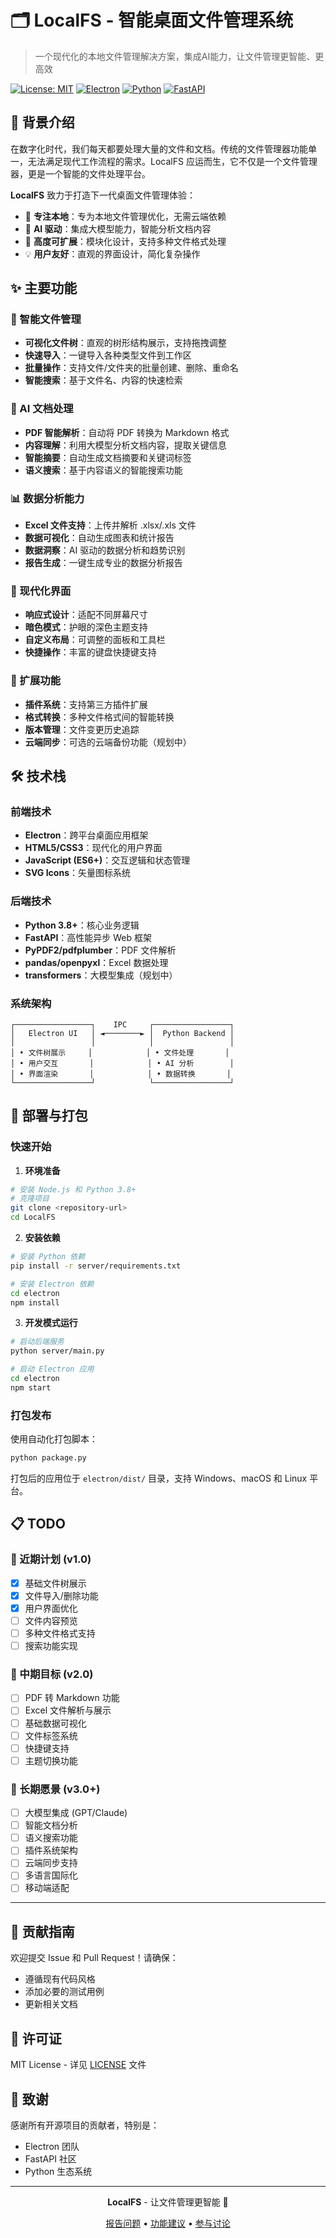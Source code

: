 # 🗂️ LocalFS - 智能桌面文件管理系统

> 一个现代化的本地文件管理解决方案，集成AI能力，让文件管理更智能、更高效

[![License: MIT](https://img.shields.io/badge/License-MIT-yellow.svg)](https://opensource.org/licenses/MIT)
[![Electron](https://img.shields.io/badge/Electron-Latest-blue.svg)](https://www.electronjs.org/)
[![Python](https://img.shields.io/badge/Python-3.8+-green.svg)](https://www.python.org/)
[![FastAPI](https://img.shields.io/badge/FastAPI-Latest-red.svg)](https://fastapi.tiangolo.com/)

## 🌟 背景介绍

在数字化时代，我们每天都要处理大量的文件和文档。传统的文件管理器功能单一，无法满足现代工作流程的需求。LocalFS 应运而生，它不仅是一个文件管理器，更是一个智能的文件处理平台。

**LocalFS** 致力于打造下一代桌面文件管理体验：
- 🎯 **专注本地**：专为本地文件管理优化，无需云端依赖
- 🤖 **AI 驱动**：集成大模型能力，智能分析文档内容
- 🔧 **高度可扩展**：模块化设计，支持多种文件格式处理
- 💡 **用户友好**：直观的界面设计，简化复杂操作

## ✨ 主要功能

### 📁 智能文件管理
- **可视化文件树**：直观的树形结构展示，支持拖拽调整
- **快速导入**：一键导入各种类型文件到工作区
- **批量操作**：支持文件/文件夹的批量创建、删除、重命名
- **智能搜索**：基于文件名、内容的快速检索

### 🤖 AI 文档处理
- **PDF 智能解析**：自动将 PDF 转换为 Markdown 格式
- **内容理解**：利用大模型分析文档内容，提取关键信息
- **智能摘要**：自动生成文档摘要和关键词标签
- **语义搜索**：基于内容语义的智能搜索功能

### 📊 数据分析能力
- **Excel 文件支持**：上传并解析 .xlsx/.xls 文件
- **数据可视化**：自动生成图表和统计报告
- **数据洞察**：AI 驱动的数据分析和趋势识别
- **报告生成**：一键生成专业的数据分析报告

### 🎨 现代化界面
- **响应式设计**：适配不同屏幕尺寸
- **暗色模式**：护眼的深色主题支持
- **自定义布局**：可调整的面板和工具栏
- **快捷操作**：丰富的键盘快捷键支持

### 🔧 扩展功能
- **插件系统**：支持第三方插件扩展
- **格式转换**：多种文件格式间的智能转换
- **版本管理**：文件变更历史追踪
- **云端同步**：可选的云端备份功能（规划中）

## 🛠️ 技术栈

### 前端技术
- **Electron**：跨平台桌面应用框架
- **HTML5/CSS3**：现代化的用户界面
- **JavaScript (ES6+)**：交互逻辑和状态管理
- **SVG Icons**：矢量图标系统

### 后端技术
- **Python 3.8+**：核心业务逻辑
- **FastAPI**：高性能异步 Web 框架
- **PyPDF2/pdfplumber**：PDF 文件解析
- **pandas/openpyxl**：Excel 数据处理
- **transformers**：大模型集成（规划中）

### 系统架构
```
┌─────────────────┐    IPC     ┌─────────────────┐
│   Electron UI   │ ◄────────► │  Python Backend │
│                 │            │                 │
│ • 文件树展示     │            │ • 文件处理       │
│ • 用户交互       │            │ • AI 分析        │
│ • 界面渲染       │            │ • 数据转换       │
└─────────────────┘            └─────────────────┘
```

## 🚀 部署与打包

### 快速开始

1. **环境准备**
```bash
# 安装 Node.js 和 Python 3.8+
# 克隆项目
git clone <repository-url>
cd LocalFS
```

2. **安装依赖**
```bash
# 安装 Python 依赖
pip install -r server/requirements.txt

# 安装 Electron 依赖
cd electron
npm install
```

3. **开发模式运行**
```bash
# 启动后端服务
python server/main.py

# 启动 Electron 应用
cd electron
npm start
```

### 打包发布

使用自动化打包脚本：
```bash
python package.py
```

打包后的应用位于 `electron/dist/` 目录，支持 Windows、macOS 和 Linux 平台。

## 📋 TODO

### 🎯 近期计划 (v1.0)
- [x] 基础文件树展示
- [x] 文件导入/删除功能
- [x] 用户界面优化
- [ ] 文件内容预览
- [ ] 多种文件格式支持
- [ ] 搜索功能实现

### 🚀 中期目标 (v2.0)
- [ ] PDF 转 Markdown 功能
- [ ] Excel 文件解析与展示
- [ ] 基础数据可视化
- [ ] 文件标签系统
- [ ] 快捷键支持
- [ ] 主题切换功能

### 🌟 长期愿景 (v3.0+)
- [ ] 大模型集成 (GPT/Claude)
- [ ] 智能文档分析
- [ ] 语义搜索功能
- [ ] 插件系统架构
- [ ] 云端同步支持
- [ ] 多语言国际化
- [ ] 移动端适配

---

## 🤝 贡献指南

欢迎提交 Issue 和 Pull Request！请确保：
- 遵循现有代码风格
- 添加必要的测试用例
- 更新相关文档

## 📄 许可证

MIT License - 详见 [LICENSE](LICENSE) 文件

## 🙏 致谢

感谢所有开源项目的贡献者，特别是：
- Electron 团队
- FastAPI 社区
- Python 生态系统

---

<div align="center">

**LocalFS** - 让文件管理更智能 🚀

[报告问题](https://github.com/your-username/LocalFS/issues) • [功能建议](https://github.com/your-username/LocalFS/issues) • [参与讨论](https://github.com/your-username/LocalFS/discussions)

</div>